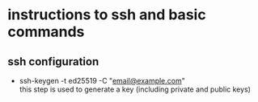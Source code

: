 # instructions to ssh and basic commands <br />
## ssh configuration <br />
- ssh-keygen -t ed25519 -C "email@example.com" <br />
this step is used to generate a key (including private and public keys) <br />
